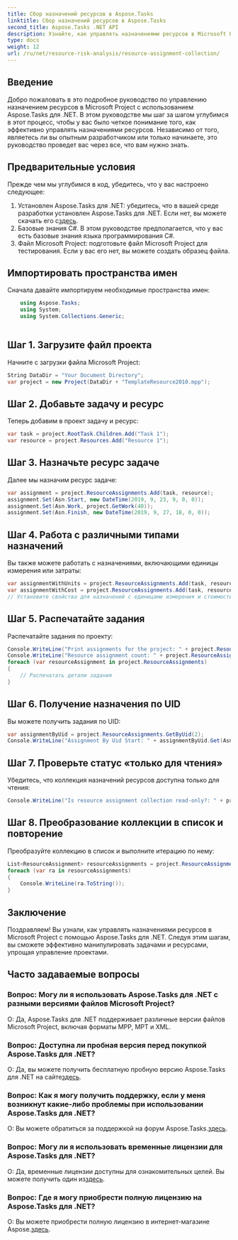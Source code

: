 ```yaml
---
title: Сбор назначений ресурсов в Aspose.Tasks
linktitle: Сбор назначений ресурсов в Aspose.Tasks
second_title: Aspose.Tasks .NET API
description: Узнайте, как управлять назначениями ресурсов в Microsoft Project с помощью Aspose.Tasks для .NET. Пошаговое руководство с примерами кода.
type: docs
weight: 12
url: /ru/net/resource-risk-analysis/resource-assignment-collection/
---
```

## Введение
Добро пожаловать в это подробное руководство по управлению назначением ресурсов в Microsoft Project с использованием Aspose.Tasks для .NET. В этом руководстве мы шаг за шагом углубимся в этот процесс, чтобы у вас было четкое понимание того, как эффективно управлять назначениями ресурсов. Независимо от того, являетесь ли вы опытным разработчиком или только начинаете, это руководство проведет вас через все, что вам нужно знать.
## Предварительные условия
Прежде чем мы углубимся в код, убедитесь, что у вас настроено следующее:
1.  Установлен Aspose.Tasks для .NET: убедитесь, что в вашей среде разработки установлен Aspose.Tasks для .NET. Если нет, вы можете скачать его с[здесь](https://releases.aspose.com/tasks/net/).
2. Базовые знания C#. В этом руководстве предполагается, что у вас есть базовые знания языка программирования C#.
3. Файл Microsoft Project: подготовьте файл Microsoft Project для тестирования. Если у вас его нет, вы можете создать образец файла.

## Импортировать пространства имен
Сначала давайте импортируем необходимые пространства имен:
```csharp
    using Aspose.Tasks;
    using System;
    using System.Collections.Generic;
    
```
## Шаг 1. Загрузите файл проекта
Начните с загрузки файла Microsoft Project:
```csharp
String DataDir = "Your Document Directory";
var project = new Project(DataDir + "TemplateResource2010.mpp");
```
## Шаг 2. Добавьте задачу и ресурс
Теперь добавим в проект задачу и ресурс:
```csharp
var task = project.RootTask.Children.Add("Task 1");
var resource = project.Resources.Add("Resource 1");
```
## Шаг 3. Назначьте ресурс задаче
Далее мы назначим ресурс задаче:
```csharp
var assignment = project.ResourceAssignments.Add(task, resource);
assignment.Set(Asn.Start, new DateTime(2019, 9, 23, 9, 0, 0));
assignment.Set(Asn.Work, project.GetWork(40));
assignment.Set(Asn.Finish, new DateTime(2019, 9, 27, 18, 0, 0));
```
## Шаг 4. Работа с различными типами назначений
Вы также можете работать с назначениями, включающими единицы измерения или затраты:
```csharp
var assignmentWithUnits = project.ResourceAssignments.Add(task, resource, 1d);
var assignmentWithCost = project.ResourceAssignments.Add(task, resource);
// Установите свойства для назначений с единицами измерения и стоимостью аналогично тому, как показано в шаге 3.
```
## Шаг 5. Распечатайте задания
Распечатайте задания по проекту:
```csharp
Console.WriteLine("Print assignments for the project: " + project.ResourceAssignments.ParentProject.Get(Prj.Name));
Console.WriteLine("Resource assignment count: " + project.ResourceAssignments.Count);
foreach (var resourceAssignment in project.ResourceAssignments)
{
    // Распечатать детали задания
}
```
## Шаг 6. Получение назначения по UID
Вы можете получить задания по UID:
```csharp
var assignmentByUid = project.ResourceAssignments.GetByUid(2);
Console.WriteLine("Assignment By Uid Start: " + assignmentByUid.Get(Asn.Start));
```
## Шаг 7. Проверьте статус «только для чтения»
Убедитесь, что коллекция назначений ресурсов доступна только для чтения:
```csharp
Console.WriteLine("Is resource assignment collection read-only?: " + project.ResourceAssignments.IsReadOnly);
```
## Шаг 8. Преобразование коллекции в список и повторение
Преобразуйте коллекцию в список и выполните итерацию по нему:
```csharp
List<ResourceAssignment> resourceAssignments = project.ResourceAssignments.ToList();
foreach (var ra in resourceAssignments)
{
    Console.WriteLine(ra.ToString());
}
```

## Заключение
Поздравляем! Вы узнали, как управлять назначениями ресурсов в Microsoft Project с помощью Aspose.Tasks для .NET. Следуя этим шагам, вы сможете эффективно манипулировать задачами и ресурсами, упрощая управление проектами.
## Часто задаваемые вопросы
### Вопрос: Могу ли я использовать Aspose.Tasks для .NET с разными версиями файлов Microsoft Project?
О: Да, Aspose.Tasks для .NET поддерживает различные версии файлов Microsoft Project, включая форматы MPP, MPT и XML.
### Вопрос: Доступна ли пробная версия перед покупкой Aspose.Tasks для .NET?
 О: Да, вы можете получить бесплатную пробную версию Aspose.Tasks для .NET на сайте[здесь](https://releases.aspose.com/).
### Вопрос: Как я могу получить поддержку, если у меня возникнут какие-либо проблемы при использовании Aspose.Tasks для .NET?
 О: Вы можете обратиться за поддержкой на форум Aspose.Tasks.[здесь](https://forum.aspose.com/c/tasks/15).
### Вопрос: Могу ли я использовать временные лицензии для Aspose.Tasks для .NET?
 О: Да, временные лицензии доступны для ознакомительных целей. Вы можете получить один из[здесь](https://purchase.aspose.com/temporary-license/).
### Вопрос: Где я могу приобрести полную лицензию на Aspose.Tasks для .NET?
 О: Вы можете приобрести полную лицензию в интернет-магазине Aspose.[здесь](https://purchase.aspose.com/buy).